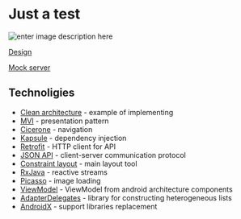 # Just a test

![enter image description here](https://raw.githubusercontent.com/scraplesh/just-a-test/master/resources/Notifications.png)

[Design](https://app.sympli.io/p/a9dda454b874d81773afa1ae3177dd84540ba3ebc5)

[Mock server](https://justtest11.docs.apiary.io/#)

## Technoligies

 - [Clean architecture](https://proandroiddev.com/a-guided-tour-inside-a-clean-architecture-code-base-48bb5cc9fc97) - example of implementing
 - [MVI](http://hannesdorfmann.com/android/mosby3-mvi-1) - presentation pattern
 - [Cicerone](https://github.com/terrakok/Cicerone) - navigation
 - [Kapsule](https://traversal.space/kapsule/) - dependency injection
 - [Retrofit](https://square.github.io/retrofit/) - HTTP client for API
 - [JSON API](https://jsonapi.org/) - client-server communication protocol
 - [Constraint layout](https://developer.android.com/training/constraint-layout/) - main layout tool
 - [RxJava](https://github.com/ReactiveX/RxJava) - reactive streams
 - [Picasso](http://square.github.io/picasso/) - image loading
- [ViewModel](https://developer.android.com/topic/libraries/architecture/viewmodel) - ViewModel from android architecture components
- [AdapterDelegates](https://github.com/sockeqwe/AdapterDelegates) - library for constructing heterogeneous lists
- [AndroidX](https://developer.android.com/jetpack/androidx/) - support libraries replacement
<!--stackedit_data:
eyJoaXN0b3J5IjpbNjY5NjExMzQ2LDM3NjAxMzAwMywzNTk2Mj
EzNDEsLTE2ODcyNzQxODBdfQ==
-->